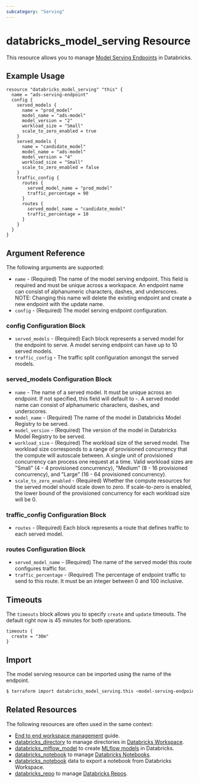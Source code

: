 ```yaml
---
subcategory: "Serving"
---
```

# databricks_model_serving Resource

This resource allows you to manage [Model Serving Endpoints](https://docs.databricks.com/machine-learning/model-inference/serverless/serverless-real-time-inference.html) in Databricks.

## Example Usage

```hcl
resource "databricks_model_serving" "this" {
  name = "ads-serving-endpoint"
  config {
    served_models {
      name = "prod_model"
      model_name = "ads-model"
      model_version = "2"
      workload_size = "Small"
      scale_to_zero_enabled = true
    }
    served_models {
      name = "candidate_model"
      model_name = "ads-model"
      model_version = "4"
      workload_size = "Small"
      scale_to_zero_enabled = false
    }
    traffic_config {
      routes {
        served_model_name = "prod_model"
        traffic_percentage = 90
      }
      routes {
        served_model_name = "candidate_model"
        traffic_percentage = 10
      }
    }
  }
}
```

## Argument Reference

The following arguments are supported:

* `name` - (Required) The name of the model serving endpoint. This field is required and must be unique across a workspace. An endpoint name can consist of alphanumeric characters, dashes, and underscores. NOTE: Changing this name will delete the existing endpoint and create a new endpoint with the update name.
* `config` - (Required) The model serving endpoint configuration.

### config Configuration Block

* `served_models` - (Required) Each block represents a served model for the endpoint to serve. A model serving endpoint can have up to 10 served models.
* `traffic_config` - The traffic split configuration amongst the served models.

### served_models Configuration Block

* `name` - The name of a served model. It must be unique across an endpoint. If not specified, this field will default to -. A served model name can consist of alphanumeric characters, dashes, and underscores.
* `model_name` - (Required) The name of the model in Databricks Model Registry to be served.
* `model_version` - (Required) The version of the model in Databricks Model Registry to be served.
* `workload_size` - (Required) The workload size of the served model. The workload size corresponds to a range of provisioned concurrency that the compute will autoscale between. A single unit of provisioned concurrency can process one request at a time. Valid workload sizes are "Small" (4 - 4 provisioned concurrency), "Medium" (8 - 16 provisioned concurrency), and "Large" (16 - 64 provisioned concurrency).
* `scale_to_zero_enabled` - (Required) Whether the compute resources for the served model should scale down to zero. If scale-to-zero is enabled, the lower bound of the provisioned concurrency for each workload size will be 0.

### traffic_config Configuration Block

* `routes` - (Required) Each block represents a route that defines traffic to each served model.

### routes Configuration Block

* `served_model_name` - (Required) The name of the served model this route configures traffic for.
* `traffic_percentage` - (Required) The percentage of endpoint traffic to send to this route. It must be an integer between 0 and 100 inclusive.

## Timeouts

The `timeouts` block allows you to specify `create` and `update` timeouts. The default right now is 45 minutes for both operations.

```hcl
timeouts {
  create = "30m"
}
```

## Import

The model serving resource can be imported using the name of the endpoint.

```bash
$ terraform import databricks_model_serving.this <model-serving-endpoint-name>
```

## Related Resources

The following resources are often used in the same context:

* [End to end workspace management](../guides/workspace-management.md) guide.
* [databricks_directory](directory.md) to manage directories in [Databricks Workspace](https://docs.databricks.com/workspace/workspace-objects.html).
* [databricks_mlflow_model](mlflow_model.md) to create [MLflow models](https://docs.databricks.com/applications/mlflow/models.html) in Databricks.
* [databricks_notebook](notebook.md) to manage [Databricks Notebooks](https://docs.databricks.com/notebooks/index.html).
* [databricks_notebook](../data-sources/notebook.md) data to export a notebook from Databricks Workspace.
* [databricks_repo](repo.md) to manage [Databricks Repos](https://docs.databricks.com/repos.html).
